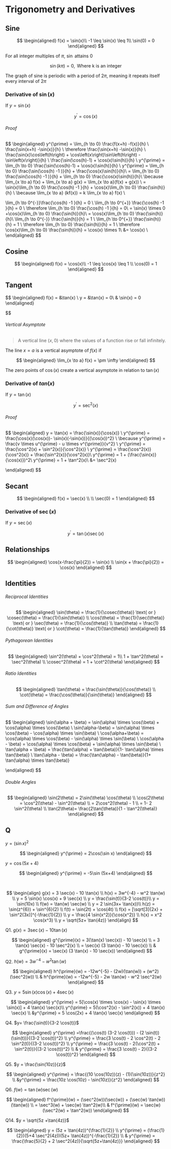 # Trigonometry and Derivatives

## Sine

$$
\begin{aligned}
f(x) = \sin(x)\\
-1 \leq \sin(x) \leq 1\\
\sin(0) = 0
\end{aligned}
$$

For all integer multiples of $\pi$, $\sin$ attains 0

$$
\sin(k\pi) = 0,  \text{ Where k is an integer}
$$

The graph of sine is periodic with a period of $2\pi$, meaning it repeats itself every interval of $2\pi$

### Derivative of $\sin(x)$

If $y=\sin(x)$

$$
y^{\prime} = \cos(x)
$$

###### Proof

$$
\begin{aligned}
    y^{\prime} = \lim_{h \to 0} \frac{f(x+h) -f(x)}{h} \\
 \frac{\sin(x+h) -\sin(x)}{h} \\
    \therefore \frac{\sin(x+h) -\sin(x)}{h} \\
    \frac{\sin(x)\cos\left(h\right) + \cos\left(x\right)\sin\left(h\right) - \sin\left(x\right)}{h} \\
    \frac{\sin(\cos(h)-1) + \cos(x)\sin(h)}{h} \\
    y^{\prime} = \lim_{h \to 0} \frac{\sin(\cos(h)-1) + \cos(x)\sin(h)}{h} \\
    y^{\prime} = \lim_{h \to 0} \frac{\sin(\cos(h) -1 )}{h} + \frac{\cos(x)\sin(h)}{h}\\
 = \lim_{h \to 0} \frac{\sin(\cos(h) -1 )}{h} + \lim_{h \to 0} \frac{\cos(x)\sin(h)}{h}\\
\because \lim_{x \to a} f(x) + \lim_{x \to a} g(x) = \lim_{x \to a}(f(x) + g(x))    \\
 = \sin(x)\lim_{h \to 0}  \frac{\cos(h) -1 }{h} + \cos(x)\lim_{h \to 0} \frac{\sin(h)}{h} \\
 \because \lim_{x \to a} (kf(x)) = k \lim_{x \to a} f(x) \\

 \lim_{h \to 0^{-}}\frac{\cos(h) -1 }{h} = 0 \\
 \lim_{h \to 0^{+}} \frac{\cos(h) -1 }{h} = 0 \\
 \therefore  \lim_{h \to 0} \frac{\cos(h) -1 }{h} =  0\\
 = \sin(x) \times 0 +\cos(x)\lim_{h \to 0} \frac{\sin(h)}{h}\\
= \cos(x)\lim_{h \to 0} \frac{\sin(h)}{h}\\
\lim_{h \to 0^{-}} \frac{\sin(h)}{h} = 1 \\
\lim_{h \to 0^{+}} \frac{\sin(h)}{h} = 1 \\
\therefore \lim_{h \to 0} \frac{\sin(h)}{h} = 1 \\
\therefore \cos(x)\lim_{h \to 0} \frac{\sin(h)}{h} = \cos(x) \times 1\\
&= \cos(x) \\
\end{aligned}
$$

## Cosine

$$
\begin{aligned}
f(x) = \cos(x)\\
-1 \leq \cos(x) \leq 1 \\
\cos(0) = 1
\end{aligned}
$$

## Tangent

$$
\begin{aligned}
   f(x) = &\tan(x) \\
   y = &\tan(x) = 0\\
   & \sin(x) = 0
\end{aligned}


$$

###### Vertical Asymptote

> A vertical line $(x,0)$ where the values of a function rise or fall infinitely.

The line $x=a$ is a vertical asymptote of $f(x)$ if

$$
\begin{aligned}
   \lim_{x \to a} f(x) = \pm \infty
\end{aligned}
$$

The zero points of $\cos(x)$ create a vertical asymptote in relation to $\tan(x)$

### Derivative of $tan(x)$

If $y=\tan(x)$

$$
y^{\prime} = \sec^2(x)
$$

###### Proof

$$
\begin{aligned}
    y = \tan(x) = \frac{\sin(x)}{\cos(x)} \\
y^{\prime} = \frac{\cos(x)(\cos(x))- \sin(x)(-\sin(x))}{(\cos(x))^2} \\
\because y^{\prime} = \frac{v \times u^{\prime} - u \times v^{\prime}}{v^2} \\
y^{\prime} = \frac{\cos^2(x) + \sin^2(x)}{\cos^2(x)} \\
y^{\prime} = \frac{\cos^2(x)}{\cos^2(x)} + \frac{\sin^2(x)}{\cos^2(x)}\\
y^{\prime} = 1 + (\frac{\sin(x)}{\cos(x)})^2\\
y^{\prime} = 1 + \tan^2(x)\\
&= \sec^2(x)

\end{aligned}
$$

## Secant

$$
\begin{aligned}
f(x) = \sec(x) \\
 \\
\sec(0) = 1
\end{aligned}
$$

### Derivative of $\sec(x)$

If $y=\sec(x)$

$$
y^{\prime} = \tan(x)\sec(x)
$$

## Relationships

$$
\begin{aligned}
\cos(x-\frac{\pi}{2}) = \sin(x) \\
\sin(x + \frac{\pi}{2}) = \cos(x)
\end{aligned}
$$

## Identities

###### Reciprocal Identities

$$
\begin{aligned}
   \sin(\theta) = \frac{1}{\cosec(\theta)} \text{ or } \cosec(\theta) = \frac{1}{\sin(\theta)} \\
\cos(\theta) = \frac{1}{\sec(\theta)} \text{ or } \sec(\theta) = \frac{1}{\cos(\theta)} \\
\tan(\theta) = \frac{1}{\cot(\theta)} \text{ or } \cot(\theta) = \frac{1}{\tan(\theta)}
\end{aligned}
$$

###### Pythagorean Identities

$$
\begin{aligned}
   \sin^2(\theta) + \cos^2(\theta) = 1\\
   1 + \tan^2(\theta) = \sec^2(\theta) \\
   \cosec^2(\theta) = 1 + \cot^2(\theta)
\end{aligned}
$$

###### Ratio Identities

$$
\begin{aligned}
   \tan(\theta) = \frac{\sin(\theta)}{\cos(\theta)} \\
   \cot(\theta) = \frac{\cos(\theta)}{\sin(\theta)}
\end{aligned}
$$

###### Sum and Difference of Angles

$$
\begin{aligned}
   \sin(\alpha + \beta) = \sin(\alpha) \times \cos(\beta) + \cos(\alpha) \times \cos(\beta) \\
   \sin(\alpha-\beta) = \sin(\alpha)  \times \cos(\beta) - \cos(\alpha)  \times \sin(\beta) \\
   \cos(\alpha+\beta) = \cos(\alpha)  \times \cos(\beta) - \sin(\alpha)  \times  \sin(\beta) \\
   \cos(\alpha - \beta) = \cos(\alpha)  \times \cos(\beta) + \sin(\alpha)  \times  \sin(\beta) \\
   \tan(\alpha + \beta) = \frac{\tan(\alpha) + \tan(\beta)}{1- \tan(\alpha)  \times  \tan(\beta)} \\
   \tan(\alpha - \beta) = \frac{\tan(\alpha) - \tan(\beta)}{1+ \tan(\alpha)  \times  \tan(\beta)}

\end{aligned}
$$

###### Double Angles

$$
\begin{aligned}
   \sin(2\theta) = 2\sin(\theta) \cos(\theta) \\
   \cos(2\theta) = \cos^2(\theta) - \sin^2(\theta) \\
   = 2\cos^2(\theta) - 1 \\
   = 1- 2 \sin^2(\theta) \\
   \tan(2\theta)= \frac{2\tan(\theta)}{1 - \tan^2(\theta)}
\end{aligned}
$$

## Q

$y = (\sin x)^{2}$

$$
\begin{aligned}
   y^{\prime} = 2\cos(\sin x)
\end{aligned}
$$

$y = \cos(5x+4)$

$$
\begin{aligned}
   y^{\prime} = -5\sin (5x+4)
\end{aligned}
$$

<br/>

$$
\begin{align}
   g(x) = 3 \sec(x) - 10 \tan(x) \\
   h(x) = 3w^{-4} - w^2 \tan(w) \\
   y = 5 \sin(x) \cos(x) + 9 \sec(x) \\
   y = \frac{\sin(t)}{3-2 \cos(t)}\\
   y = \sin(10x) \\
   f(w) = \tan(w) \sec(w) \\
   y = 2 \sin(3x+ \tan(x))\\
   h(z) = \sin(z^{6}) + \sin^{6}(2) \\
   f(t) = \sin(2t) + \cos(4t) \\
   f(x) = [\sqrt[3]{2x} + \sin^2(3x)]^{-\frac{1}{2}} \\
   y = \frac{4 \sin(x^2)}{\cos(x^2)} \\
   h(x) = x^2 \cos(x^3) \\
   y = \sqrt{5z+ \tan(4z)}
\end{align}
$$

Q1. $g(x) = 3 \sec(x) -10 \tan(x)$

$$
\begin{aligned}
   g^{\prime}(x) = 3(\tan(x) \sec(x)) - 10 \sec(x) \\
   = 3 \tan(x) \sec(x) - 10 \sec^2(x) \\
   = \sec(x) (3 \tan(x) - 10 \sec(x)) \\
&   g^{\prime}(x) = \sec(x) (3 \tan(x) - 10 \sec(x))
\end{aligned}
$$

Q2. $h(w) = 3w^{-4} -w^2 \tan(w)$

$$
\begin{aligned}
   h^{\prime}(w) = -12w^{-5} - (2w)(\tan(w)) + (w^2)(\sec^2(w)) \\
&   h^{\prime}(w) = -12w^{-5} - 2w \tan(w) - w^2 \sec^2(w)
\end{aligned}
$$

Q3. $y=5 \sin(x) \cos(x) + 4 \sec(x)$

$$
\begin{aligned}
   y^{\prime} = 5[\cos(x) \times \cos(x) - \sin(x)  \times  \sin(x)]  + 4 \tan(x) \sec(x)\\
   y^{\prime} = 5(\cos^2(x) - \sin^2(x)) + 4 \tan(x) \sec(x) \\
   &y^{\prime} = 5 \cos(2x) + 4 \tan(x) \sec(x)
\end{aligned}
$$

Q4. $y= \frac{\sin(t)}{3-2 \cos(t)}$

$$
\begin{aligned}
   y^{\prime}  =\frac{(\cos(t) (3-2 \cos(t))) - (2 \sin(t))(\sin(t))}{(3-2 \cos(t))^2} \\
   y^{\prime} = \frac{3 \cos(t) - 2 \cos^2(t) - 2 \sin^2(t)}{(3-2 \cos(t))^2} \\
   y^{\prime} = \frac{3 \cos(t) - 2(\cos^2(t) + \sin^2(t))}{(3-2 \cos(t))^2} \\
 & y^{\prime} = \frac{3 \cos(t) - 2}{(3-2 \cos(t))^2}
\end{aligned}
$$

Q5. $y = \frac{\sin(10z)}{z}$

$$
\begin{aligned}
   y^{\prime} = \frac{(10 \cos(10z))(z) - (1)(\sin(10z))}{z^2} \\
   &y^{\prime} = \frac{10z \cos(10z) - \sin(10z)}{z^2}
\end{aligned}
$$

Q6. $f(w) = \tan(w) \sec(w)$

$$
\begin{aligned}
   f^{\prime}(w) = (\sec^2(w))(\sec(w)) + (\sec(w) \tan(w))(\tan(w)) \\
   = \sec^3(w) + \sec(w) \tan^2(w)\\
   & f^{\prime}(w) = \sec(w) (\sec^2(w) + \tan^2(w))
\end{aligned}
$$

Q14. $y = \sqrt{5z +\tan(4z)}$

$$
\begin{aligned}
   y = (5z + \tan(4z))^{\frac{1}{2}} \\
   y^{\prime} = (\frac{1}{2})(5+4 \sec^2(4z))(5z+ \tan(4z))^{-\frac{1}{2}} \\
&   y^{\prime} = \frac{\frac{5}{2} + 2 \sec^2(4z)}{\sqrt{5z+\tan(4z)}}
\end{aligned}
$$
